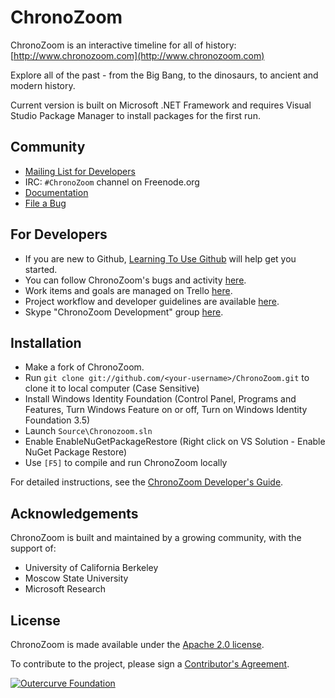 ChronoZoom
==========

ChronoZoom is an interactive timeline for all of history: [http://www.chronozoom.com](http://www.chronozoom.com)

Explore all of the past - from the Big Bang, to the dinosaurs, to ancient and modern history.

Current version is built on Microsoft .NET Framework and requires Visual Studio Package Manager to install packages for the first run. 

Community
----------

* [Mailing List for Developers](https://groups.google.com/d/forum/chronozoom-dev)
* IRC: `#ChronoZoom` channel on Freenode.org
* [Documentation](https://github.com/alterm4nn/ChronoZoom/wiki)
* [File a Bug](https://github.com/alterm4nn/ChronoZoom/issues)

For Developers
----------

* If you are new to Github, [Learning To Use Github](LearningToUseGithub.md) will help get you started.
* You can follow ChronoZoom's bugs and activity [here](https://github.com/alterm4nn/ChronoZoom/issues).
* Work items and goals are managed on Trello [here](https://trello.com/chronozoom).
* Project workflow and developer guidelines are available [here](https://github.com/alterm4nn/ChronoZoom/wiki/Dev_ChronoZoom-Developer-Guide).
* Skype "ChronoZoom Development" group [here](skype:?chat&blob=zzTEF-H_3Be_mkI2LO-vhWMIdOMjRCf01z4BwcCq_eYDqbspqX8Pu2rlYo3-M5Qqvdi60eFg57Z8p-kETiu5XQ48XtVVW0t8pgmdUBoJr-KRPNd-DIV9PLrcVqxtWaQ7iiSCEiOS5oVMw-nS_X_nlsk1Vg-jgDBKi7QaB3YlXGpRNTPyZft3C3U4MF_3A6gePBGZ1pp-7BlM4vuH-JF03cOaX5WDNNXRjrvZzQFZ4ka6).

Installation
----------

* Make a fork of ChronoZoom. 
* Run `git clone git://github.com/<your-username>/ChronoZoom.git` to clone it to local computer (Case Sensitive)
* Install Windows Identity Foundation (Control Panel, Programs and Features, Turn Windows Feature on or off, Turn on Windows Identity Foundation 3.5)
* Launch `Source\Chronozoom.sln`
* Enable EnableNuGetPackageRestore (Right click on VS Solution - Enable NuGet Package Restore)
* Use `[F5]` to compile and run ChronoZoom locally

For detailed instructions, see the [ChronoZoom Developer's Guide](https://github.com/alterm4nn/ChronoZoom/wiki/Dev_ChronoZoom-Developer-Guide).

Acknowledgements
----------
ChronoZoom is built and maintained by a growing community, with the support of:

* University of California Berkeley
* Moscow State University
* Microsoft Research

License
----------
ChronoZoom is made available under the [Apache 2.0 license](blob/master/Source/LICENSE.TXT).

To contribute to the project, please sign a [Contributor's Agreement](http://www.outercurve.org/Participate#Contributing_to_a_project).

[![Outercurve Foundation](http://www.outercurve.org/Portals/0/Skins/CodePlex_NEW/images/footer-logo.jpg)](http://www.outercurve.org/)
